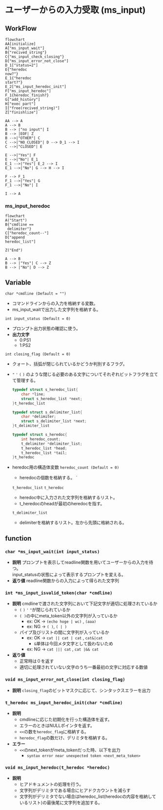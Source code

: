 # ユーザーからの入力受取 (ms_input)

## WorkFlow
``` mermaid
flowchart
AA[initialize]
A["ms_input_wait"]
B{"recived_string"}
C{"ms_input_check_closing"}
D["ms_input_error_not_close"]
D_1["status=2"]
E{"heredoc
now?"}
E_1{"heredoc
start?"}
E_2["ms_input_heredoc_init"]
F["ms_input_heredoc"]
F_1{heredoc_finish?}
G["add_history"]
H["exec part"]
I["free(recived_string)"]
Z["finishlize"]

AA --> A
A --> B
B --> |"no input"| I
B --> |EOF| Z
B -->|"OTHER"| C
C -->|"NO_CLOSED"| D --> D_1 --> I
C -->|"CLOSED"| E

E -->|"Yes"| F
E -->|"No"| E_1
E_1 -->|"Yes"| E_2 --> I
E_1 -->|"No"| G --> H --> I

F --> F_1
F_1 -->|"Yes"| G
F_1 -->|"No"| I

I --> A
```

### ms_input_heredoc
``` mermaid
flowchart
A("Start")
B{"cmdline == 
 delimiter"}
C["heredoc_count--"]
D["append 
heredoc_list"]

Z("End")

A --> B
B --> |"Yes"| C --> Z
B --> |"No"| D --> Z
```


## Variable
`char *cmdline (Default = "")`
- コマンドラインからの入力を格納する変数。
- ms_input_waitで出力した文字列を格納する。

`int input_status (Default = 0)`
- プロンプト出力状態の確認に使う。
- **出力文字**
	- 0:PS1
	- 1:PS2

`int closing_flag (Default = 0)`
- クォート、括弧が閉じられているかどうか判別するフラグ。
- `"` `'` `(` `)` のような閉じる必要のある文字についてそれぞれビットフラグを立てて管理する。

	``` c
	typedef struct s_heredoc_list{
		char *line;
		struct s_heredoc_list *next;
	}t_heredoc_list

	typedef struct s_delimiter_list{
		char *delimiter;
		struct s_delimiter_list *next;
	}t_delimiter_list

	typedef struct s_heredoc{
		int heredoc_count;
		t_delimiter *delimiter_list;
		t_heredoc_list *head;
		t_heredoc_list *tail;
	}t_heredoc
	```
- heredoc用の構造体変数
	`heredoc_count (Default = 0)`
	- heredocの個数を格納する。
	`

	`t_heredoc_list`
	`t_heredoc`

	- heredoc中に入力された文字列を格納するリスト。
	- t_heredocのheadが最初のheredocを指す。 

	`t_delimiter_list`
	- delimiterを格納するリスト。左から先頭に格納される。
## function
### `char *ms_input_wait(int input_status)`
- **説明**
プロンプトを表示してreadline関数を用いてユーザーからの入力を待つ。  
input_statusの状態によって表示するプロンプトを変える。
- **返り値**
readline関数からの入力によって得られた文字列

### `int *ms_input_isvalid_token(char *cmdline)`
- **説明**
cmdlineで渡された文字列において下記文字が適切に処理されているか
	- `(` `)` `'` `"`が閉じられているか 
	- `( )`の中にmeta_token以外の文字列が入っているか
		- ex: OK -> `(echo hoge | wc)` , `(aaa)` 
		- ex: NG -> `( )`, `( | )`
	- パイプ及びリストの間に文字列が入っているか
		- ex: OK -> `cat || cat | cat` , `cat&|cat`
			- `&`単体は今回メタ文字として扱わないため
		- ex: NG -> `cat ||| cat` , `cat |&& cat`
- **返り値**
	- 正常時は０を返す
	- 適切に処理されていない文字のうち一番最初の文字に対応する数値

### `void ms_input_error_not_close(int closing_flag)`
- **説明**
`closing_flag`のビットマスクに応じて、シンタックスエラーを出力


### `t_heredoc ms_input_heredoc_init(char *cmdline)`
- **説明**
	- cmdlineに応じた初期化を行った構造体を返す。
	- エラーのときはNULLポインタを返す。
	- `<<`の数を`heredoc_flag`に格納する。
	- `heredoc_flag`の数だけ、デリミタを格納する。
- **エラー**
	- `<<`のnext_tokenがmeta_tokenだった時、以下を出力
		- `syntax error near unexpected token <next_meta_token>`

### `void ms_input_heredoc(t_heredoc *heredoc)`
- **説明**
	- ヒアドキュメントの処理を行う。
	- 文字列がデリミタである場合にヒアドクカウントを減らす
	- 文字列がデリミタでない場合はheredoc_list(heredocの内容を格納しているリスト)の最後尾に文字列を追加する。